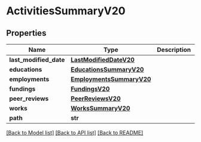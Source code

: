 # ActivitiesSummaryV20

## Properties
Name | Type | Description | Notes
------------ | ------------- | ------------- | -------------
**last_modified_date** | [**LastModifiedDateV20**](LastModifiedDateV20.md) |  | [optional] 
**educations** | [**EducationsSummaryV20**](EducationsSummaryV20.md) |  | [optional] 
**employments** | [**EmploymentsSummaryV20**](EmploymentsSummaryV20.md) |  | [optional] 
**fundings** | [**FundingsV20**](FundingsV20.md) |  | [optional] 
**peer_reviews** | [**PeerReviewsV20**](PeerReviewsV20.md) |  | [optional] 
**works** | [**WorksSummaryV20**](WorksSummaryV20.md) |  | [optional] 
**path** | **str** |  | [optional] 

[[Back to Model list]](../README.md#documentation-for-models) [[Back to API list]](../README.md#documentation-for-api-endpoints) [[Back to README]](../README.md)

